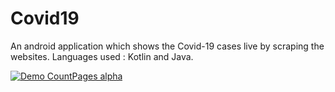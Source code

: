 # Covid19
An android application which shows the Covid-19 cases live by scraping the websites.
Languages used : Kotlin and Java.

[![Demo CountPages alpha](https://j.gifs.com/WL93GQ.gif)](https://www.youtube.com/watch?v=Ko_VWC3AnGI)
